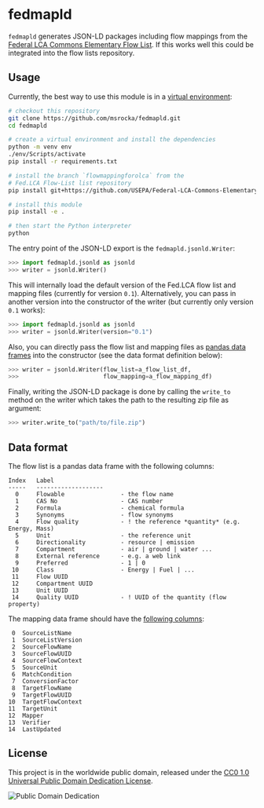 # fedmapld
`fedmapld` generates JSON-LD packages including flow mappings from the
[Federal LCA Commons Elementary Flow List](https://github.com/USEPA/Federal-LCA-Commons-Elementary-Flow-List).
If this works well this could be integrated into the flow lists repository.

## Usage
Currently, the best way to use this module is in a
[virtual environment](https://docs.python.org/3/library/venv.html):

```bash
# checkout this repository
git clone https://github.com/msrocka/fedmapld.git
cd fedmapld

# create a virtual environment and install the dependencies
python -m venv env
./env/Scripts/activate
pip install -r requirements.txt

# install the branch `flowmappingforolca` from the
# Fed.LCA Flow-List list repository
pip install git+https://github.com/USEPA/Federal-LCA-Commons-Elementary-Flow-List.git@flowmappingforolca

# install this module
pip install -e .

# then start the Python interpreter
python
```

The entry point of the JSON-LD export is the `fedmapld.jsonld.Writer`:

```python
>>> import fedmapld.jsonld as jsonld
>>> writer = jsonld.Writer()
```

This will internally load the default version of the Fed.LCA flow list and
mapping files (currently for version `0.1`). Alternatively, you can pass in
another version into the constructor of the writer (but currently only version
`0.1` works):

```python
>>> import fedmapld.jsonld as jsonld
>>> writer = jsonld.Writer(version="0.1")
```

Also, you can directly pass the flow list and mapping files as
[pandas data frames](https://pandas.pydata.org/pandas-docs/version/0.23.4/generated/pandas.DataFrame.html)
into the constructor (see the data format definition below):

```python
>>> writer = jsonld.Writer(flow_list=a_flow_list_df,
>>>                        flow_mapping=a_flow_mapping_df)
```

Finally, writing the JSON-LD package is done by calling the
`write_to` method on the writer which takes the path to the
resulting zip file as argument:

```python
>>> writer.write_to("path/to/file.zip")
```

## Data format
The flow list is a pandas data frame with the following columns:

```
Index   Label
-----   -------------------
  0     Flowable                - the flow name
  1     CAS No                  - CAS number
  2     Formula                 - chemical formula
  3     Synonyms                - flow synonyms
  4     Flow quality            - ! the reference *quantity* (e.g. Energy, Mass)
  5     Unit                    - the reference unit
  6     Directionality          - resource | emission
  7     Compartment             - air | ground | water ...
  8     External reference      - e.g. a web link
  9     Preferred               - 1 | 0
 10     Class                   - Energy | Fuel | ...
 11     Flow UUID
 12     Compartment UUID
 13     Unit UUID
 14     Quality UUID            - ! UUID of the quantity (flow property)
```

The mapping data frame should have the
[following columns](https://github.com/USEPA/Federal-LCA-Commons-Elementary-Flow-List/blob/master/format%20specs/FlowMapping.md):

```
 0  SourceListName
 1  SourceListVersion
 2  SourceFlowName
 3  SourceFlowUUID
 4  SourceFlowContext
 5  SourceUnit
 6  MatchCondition
 7  ConversionFactor
 8  TargetFlowName
 9  TargetFlowUUID
10  TargetFlowContext
11  TargetUnit
12  Mapper
13  Verifier
14  LastUpdated
```

## License
This project is in the worldwide public domain, released under the
[CC0 1.0 Universal Public Domain Dedication License](https://creativecommons.org/publicdomain/zero/1.0/).

![Public Domain Dedication](https://licensebuttons.net/p/zero/1.0/88x31.png)
